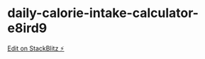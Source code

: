 # daily-calorie-intake-calculator-e8ird9

[Edit on StackBlitz ⚡️](https://stackblitz.com/edit/daily-calorie-intake-calculator-e8ird9)